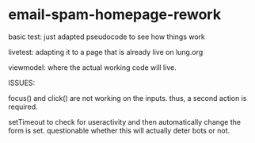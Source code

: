 # email-spam-homepage-rework

basic test: just adapted pseudocode to see how things work

livetest: adapting it to a page that is already live on lung.org

viewmodel: where the actual working code will live.


ISSUES:

focus() and click() are not working on the inputs. thus, a second action is required.

setTimeout to check for useractivity and then automatically change the form is set. questionable whether this will actually deter bots or not.
